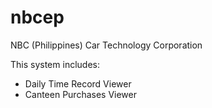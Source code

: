 # nbcep
 NBC (Philippines) Car Technology Corporation

This system includes:
- Daily Time Record Viewer
- Canteen Purchases Viewer
